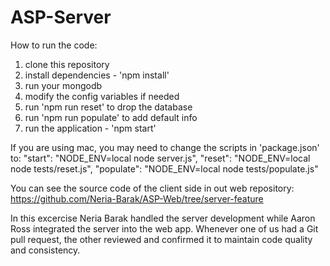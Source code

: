 # ASP-Server

How to run the code:
1. clone this repository
2. install dependencies - 'npm install'
3. run your mongodb
4. modify the config variables if needed
5. run 'npm run reset' to drop the database
6. run 'npm run populate' to add default info
7. run the application - 'npm start'

If you are using mac, you may need to change the scripts in 'package.json' to:
"start": "NODE_ENV=local node server.js",
"reset": "NODE_ENV=local node tests/reset.js",
"populate": "NODE_ENV=local node tests/populate.js"

You can see the source code of the client side in out web repository: https://github.com/Neria-Barak/ASP-Web/tree/server-feature

In this excercise Neria Barak handled the server development while Aaron Ross integrated the server into the web app. Whenever one of us had a Git pull request, the other reviewed and confirmed it to maintain code quality and consistency.
